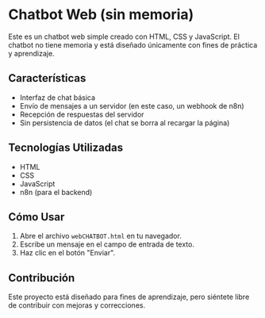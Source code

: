 # Chatbot Web (sin memoria)

Este es un chatbot web simple creado con HTML, CSS y JavaScript.
El chatbot no tiene memoria y está diseñado únicamente con fines
de práctica y aprendizaje.

## Características

*   Interfaz de chat básica
*   Envío de mensajes a un servidor (en este caso, un webhook de n8n)
*   Recepción de respuestas del servidor
*   Sin persistencia de datos (el chat se borra al recargar la página)

## Tecnologías Utilizadas

*   HTML
*   CSS
*   JavaScript
*   n8n (para el backend)

## Cómo Usar

1.  Abre el archivo `webCHATBOT.html` en tu navegador.
2.  Escribe un mensaje en el campo de entrada de texto.
3.  Haz clic en el botón "Enviar".

## Contribución

Este proyecto está diseñado para fines de aprendizaje, pero siéntete
libre de contribuir con mejoras y correcciones.